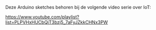 Deze Arduino sketches behoren bij de volgende video serie over IoT:

https://www.youtube.com/playlist?list=PLPVHxHUCbQjT3bzj5_7aFyJZkkCHNx3PW

